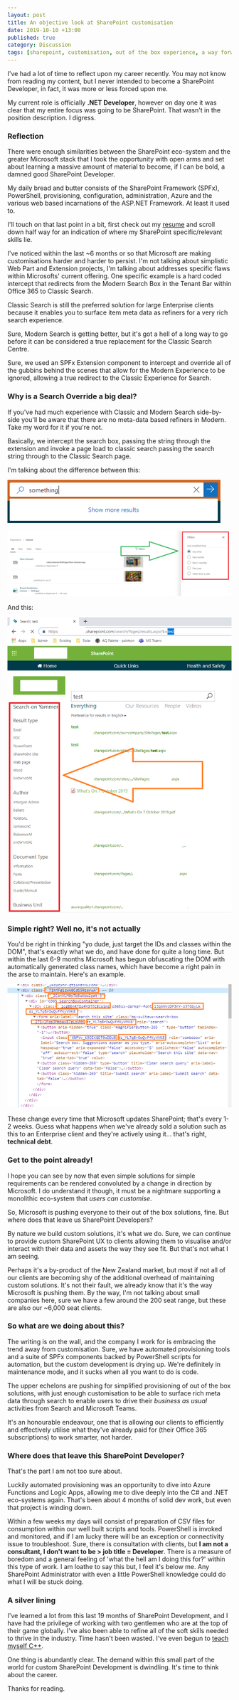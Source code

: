 ```yaml
---
layout: post
title: An objective look at SharePoint customisation
date: 2019-10-10 +13:00
published: true
category: Discussion
tags: [sharepoint, customisation, out of the box experience, a way forward, dev perspectives]
---
```


I've had a lot of time to reflect upon my career recently. You may not know from reading my content, but I never intended to become a SharePoint Developer, in fact, it was more or less forced upon me.

My current role is officially **.NET Developer**, however on day one it was clear that my entire focus was going to be SharePoint. That wasn't in the position description. I digress.


### Reflection

There were enough similarities between the SharePoint eco-system and the greater Microsoft stack that I took the opportunity with open arms and set about learning a massive amount of material to become, if I can be bold, a damned good SharePoint Developer.

My daily bread and butter consists of the SharePoint Framework (SPFx), PowerShell, provisioning, configuration, administration, Azure and the various web based incarnations of the ASP.NET Framework. At least it used to.

I'll touch on that last point in a bit, first check out my [resume](https://dreamsof.dev/resume/) and scroll down half way for an indication of where my SharePoint specific/relevant skills lie.

I've noticed within the last ~6 months or so that Microsoft are making customisations harder and harder to persist. I'm not talking about simplistic Web Part and Extension projects, I'm talking about addresses specific flaws within Microsofts' current offering. One specific example is a hard coded intercept that redirects from the Modern Search Box in the Tenant Bar within Office 365 to Classic Search.

Classic Search is still the preferred solution for large Enterprise clients because it enables you to surface item meta data as refiners for a very rich search experience.

Sure, Modern Search is getting better, but it's got a hell of a long way to go before it can be considered a true replacement for the Classic Search Centre.

Sure, we used an SPFx Extension component to intercept and override all of the gubbins behind the scenes that allow for the Modern Experience to be ignored, allowing a true redirect to the Classic Experience for Search.


### Why is a Search Override a big deal?

If you've had much experience with Classic and Modern Search side-by-side you'll be aware that there are no meta-data based refiners in Modern. Take my word for it if you're not.

Basically, we intercept the search box, passing the string through the extension and invoke a page load to classic search passing the search string through to the Classic Search page.

I'm talking about the difference between this:

![SharePoint Modern Search Box](/img/ObjectiveSpo01.png)

![SharePoint Modern Search Refiners (lol)](/img/ObjectiveSpo02.png)

And this:

![SharePoint Classic Search Refiners](/img/ObjectiveSpo03.png)


### Simple right? Well no, it's not actually

You'd be right in thinking "yo dude, just target the IDs and classes within the DOM", that's exactly what we do, and have done for quite a long time. But within the last 6-9 months Microsoft has begun obfuscating the DOM with automatically generated class names, which have become a right pain in the arse to maintain. Here's an example.

![SharePoint DOM for Tenant Search Box](/img/ObjectiveSpo04.png)

These change every time that Microsoft updates SharePoint; that's every 1-2 weeks. Guess what happens when we've already sold a solution such as this to an Enterprise client and they're actively using it... that's right, **technical debt**.


### Get to the point already!

I hope you can see by now that even simple solutions for simple requirements can be rendered convoluted by a change in direction by Microsoft. I do understand it though, it must be a nightmare supporting a monolithic eco-system that *users can customise*.

So, Microsoft is pushing everyone to their out of the box solutions, fine. But where does that leave us SharePoint Developers?

By nature we build custom solutions, it's what we do. Sure, we can continue to provide custom SharePoint UX to clients allowing them to visualise and/or interact with their data and assets the way they see fit. But that's not what I am seeing.

Perhaps it's a by-product of the New Zealand market, but most if not all of our clients are becoming shy of the additional overhead of maintaining custom solutions. It's not their fault, we already know that it's the way Microsoft is pushing them. By the way, I'm not talking about small companies here, sure we have a few around the 200 seat range, but these are also our ~6,000 seat clients.


### So what are we doing about this?

The writing is on the wall, and the company I work for is embracing the trend away from customisation. Sure, we have automated provisioning tools and a suite of SPFx components backed by PowerShell scripts for automation, but the custom development is drying up. We're definitely in maintenance mode, and it sucks when all you want to do is code.

The upper echelons are pushing for simplified provisioning of out of the box solutions, with just enough customisation to be able to surface rich meta data through search to enable users to drive their *business as usual* activities from Search and Microsoft Teams.

It's an honourable endeavour, one that is allowing our clients to efficiently and effectively utilise what they've already paid for (their Office 365 subscriptions) to work smarter, not harder.


### Where does that leave this SharePoint Developer?

That's the part I am not too sure about.

Luckily automated provisioning was an opportunity to dive into Azure Functions and Logic Apps, allowing me to dive deeply into the C# and .NET eco-systems again. That's been about 4 months of solid dev work, but even that project is winding down.

Within a few weeks my days will consist of preparation of CSV files for consumption within our well built scripts and tools. PowerShell is invoked and monitored, and if I am lucky there will be an exception or connectivity issue to troubleshoot. Sure, there is consultation with clients, but **I am not a consultant, I don't want to be > job title = Developer**. There is a measure of boredom and a general feeling of 'what the hell am I doing this for?' within this type of work. I am loathe to say this but, I feel it's below me. Any SharePoint Administrator with even a little PowerShell knowledge could do what I will be stuck doing.


### A silver lining

I've learned a lot from this last 19 months of SharePoint Development, and I have had the privilege of working with two gentlemen who are at the top of their game globally. I've also been able to refine all of the soft skills needed to thrive in the industry. Time hasn't been wasted. I've even begun to [teach myself C++](https://dreamsof.dev/2019-09-27-learning-the-cpp-basics-1/).

One thing is abundantly clear. The demand within this small part of the world for custom SharePoint Development is dwindling. It's time to think about the career.


Thanks for reading.
